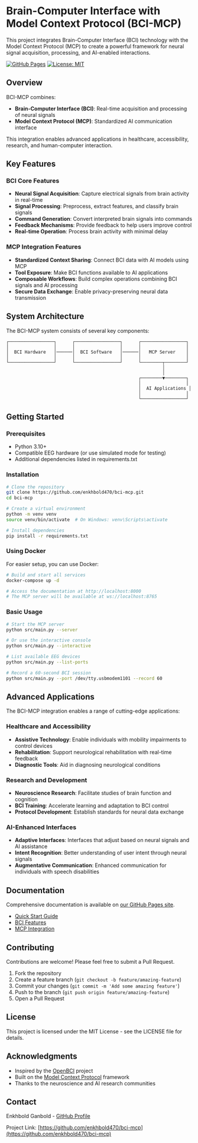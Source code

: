 # Brain-Computer Interface with Model Context Protocol (BCI-MCP)

This project integrates Brain-Computer Interface (BCI) technology with the Model Context Protocol (MCP) to create a powerful framework for neural signal acquisition, processing, and AI-enabled interactions.

[![GitHub Pages](https://img.shields.io/badge/docs-GitHub%20Pages-blue)](https://enkhbold470.github.io/bci-mcp/)
[![License: MIT](https://img.shields.io/badge/License-MIT-yellow.svg)](https://opensource.org/licenses/MIT)

## Overview

BCI-MCP combines:

- **Brain-Computer Interface (BCI)**: Real-time acquisition and processing of neural signals
- **Model Context Protocol (MCP)**: Standardized AI communication interface 

This integration enables advanced applications in healthcare, accessibility, research, and human-computer interaction.

## Key Features

### BCI Core Features

- **Neural Signal Acquisition**: Capture electrical signals from brain activity in real-time
- **Signal Processing**: Preprocess, extract features, and classify brain signals
- **Command Generation**: Convert interpreted brain signals into commands
- **Feedback Mechanisms**: Provide feedback to help users improve control
- **Real-time Operation**: Process brain activity with minimal delay

### MCP Integration Features

- **Standardized Context Sharing**: Connect BCI data with AI models using MCP
- **Tool Exposure**: Make BCI functions available to AI applications
- **Composable Workflows**: Build complex operations combining BCI signals and AI processing
- **Secure Data Exchange**: Enable privacy-preserving neural data transmission

## System Architecture

The BCI-MCP system consists of several key components:

```
┌─────────────────┐      ┌─────────────────┐      ┌─────────────────┐
│                 │      │                 │      │                 │
│  BCI Hardware   │──────│  BCI Software   │──────│   MCP Server    │
│                 │      │                 │      │                 │
└─────────────────┘      └─────────────────┘      └────────┬────────┘
                                                           │
                                                           │
                                                  ┌────────▼────────┐
                                                  │                 │
                                                  │  AI Applications │
                                                  │                 │
                                                  └─────────────────┘
```

## Getting Started

### Prerequisites

- Python 3.10+
- Compatible EEG hardware (or use simulated mode for testing)
- Additional dependencies listed in requirements.txt

### Installation

```bash
# Clone the repository
git clone https://github.com/enkhbold470/bci-mcp.git
cd bci-mcp

# Create a virtual environment
python -m venv venv
source venv/bin/activate  # On Windows: venv\Scripts\activate

# Install dependencies
pip install -r requirements.txt
```

### Using Docker

For easier setup, you can use Docker:

```bash
# Build and start all services
docker-compose up -d

# Access the documentation at http://localhost:8000
# The MCP server will be available at ws://localhost:8765
```

### Basic Usage

```bash
# Start the MCP server
python src/main.py --server

# Or use the interactive console
python src/main.py --interactive

# List available EEG devices
python src/main.py --list-ports

# Record a 60-second BCI session
python src/main.py --port /dev/tty.usbmodem1101 --record 60
```

## Advanced Applications

The BCI-MCP integration enables a range of cutting-edge applications:

### Healthcare and Accessibility

- **Assistive Technology**: Enable individuals with mobility impairments to control devices
- **Rehabilitation**: Support neurological rehabilitation with real-time feedback
- **Diagnostic Tools**: Aid in diagnosing neurological conditions

### Research and Development

- **Neuroscience Research**: Facilitate studies of brain function and cognition
- **BCI Training**: Accelerate learning and adaptation to BCI control
- **Protocol Development**: Establish standards for neural data exchange

### AI-Enhanced Interfaces

- **Adaptive Interfaces**: Interfaces that adjust based on neural signals and AI assistance
- **Intent Recognition**: Better understanding of user intent through neural signals
- **Augmentative Communication**: Enhanced communication for individuals with speech disabilities

## Documentation

Comprehensive documentation is available on [our GitHub Pages site](https://enkhbold470.github.io/bci-mcp/).

- [Quick Start Guide](https://enkhbold470.github.io/bci-mcp/getting-started/quick-start/)
- [BCI Features](https://enkhbold470.github.io/bci-mcp/features/bci-features/)
- [MCP Integration](https://enkhbold470.github.io/bci-mcp/features/mcp-integration/)

## Contributing

Contributions are welcome! Please feel free to submit a Pull Request.

1. Fork the repository
2. Create a feature branch (`git checkout -b feature/amazing-feature`)
3. Commit your changes (`git commit -m 'Add some amazing feature'`)
4. Push to the branch (`git push origin feature/amazing-feature`)
5. Open a Pull Request

## License

This project is licensed under the MIT License - see the LICENSE file for details.

## Acknowledgments

- Inspired by the [OpenBCI](https://openbci.com/) project
- Built on the [Model Context Protocol](https://modelcontextprotocol.io/) framework
- Thanks to the neuroscience and AI research communities

## Contact

Enkhbold Ganbold - [GitHub Profile](https://github.com/enkhbold470)

Project Link: [https://github.com/enkhbold470/bci-mcp](https://github.com/enkhbold470/bci-mcp)